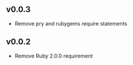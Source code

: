 ## v0.0.3

* Remove pry and rubygems require statements

## v0.0.2

* Remove Ruby 2.0.0 requirement
